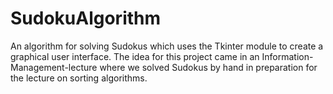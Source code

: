# SudokuAlgorithm
An algorithm for solving Sudokus which uses the Tkinter module to create a graphical user interface. The idea for this project came in an Information-Management-lecture where we solved Sudokus by hand in preparation for the lecture on sorting algorithms. 
